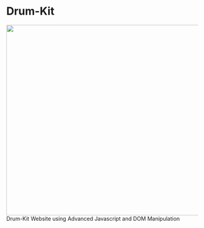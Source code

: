 # Drum-Kit
<image src="https://github.com/AkankshaGaonkar/Drum-Kit/blob/main/Screenshot.png" height="500px" width="900">
Drum-Kit Website using Advanced Javascript and DOM Manipulation
